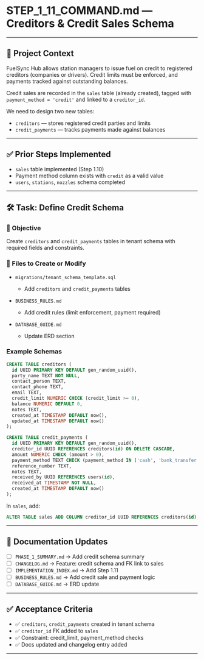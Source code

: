 # STEP\_1\_11\_COMMAND.md — Creditors & Credit Sales Schema

---

## 🧠 Project Context

FuelSync Hub allows station managers to issue fuel on credit to registered creditors (companies or drivers). Credit limits must be enforced, and payments tracked against outstanding balances.

Credit sales are recorded in the `sales` table (already created), tagged with `payment_method = 'credit'` and linked to a `creditor_id`.

We need to design two new tables:

* `creditors` — stores registered credit parties and limits
* `credit_payments` — tracks payments made against balances

---

## ✅ Prior Steps Implemented

* `sales` table implemented (Step 1.10)
* Payment method column exists with `credit` as a valid value
* `users`, `stations`, `nozzles` schema completed

---

## 🛠 Task: Define Credit Schema

### 🎯 Objective

Create `creditors` and `credit_payments` tables in tenant schema with required fields and constraints.

### 📂 Files to Create or Modify

* `migrations/tenant_schema_template.sql`

  * Add `creditors` and `credit_payments` tables
* `BUSINESS_RULES.md`

  * Add credit rules (limit enforcement, payment required)
* `DATABASE_GUIDE.md`

  * Update ERD section

### Example Schemas

```sql
CREATE TABLE creditors (
  id UUID PRIMARY KEY DEFAULT gen_random_uuid(),
  party_name TEXT NOT NULL,
  contact_person TEXT,
  contact_phone TEXT,
  email TEXT,
  credit_limit NUMERIC CHECK (credit_limit >= 0),
  balance NUMERIC DEFAULT 0,
  notes TEXT,
  created_at TIMESTAMP DEFAULT now(),
  updated_at TIMESTAMP DEFAULT now()
);

CREATE TABLE credit_payments (
  id UUID PRIMARY KEY DEFAULT gen_random_uuid(),
  creditor_id UUID REFERENCES creditors(id) ON DELETE CASCADE,
  amount NUMERIC CHECK (amount > 0),
  payment_method TEXT CHECK (payment_method IN ('cash', 'bank_transfer', 'check')),
  reference_number TEXT,
  notes TEXT,
  received_by UUID REFERENCES users(id),
  received_at TIMESTAMP NOT NULL,
  created_at TIMESTAMP DEFAULT now()
);
```

In `sales`, add:

```sql
ALTER TABLE sales ADD COLUMN creditor_id UUID REFERENCES creditors(id);
```

---

## 📓 Documentation Updates

* [ ] `PHASE_1_SUMMARY.md` → Add credit schema summary
* [ ] `CHANGELOG.md` → Feature: credit schema and FK link to sales
* [ ] `IMPLEMENTATION_INDEX.md` → Add Step 1.11
* [ ] `BUSINESS_RULES.md` → Add credit sale and payment logic
* [ ] `DATABASE_GUIDE.md` → ERD update

---

## ✅ Acceptance Criteria

* ✅ `creditors`, `credit_payments` created in tenant schema
* ✅ `creditor_id` FK added to `sales`
* ✅ Constraint: credit\_limit, payment\_method checks
* ✅ Docs updated and changelog entry added

---
